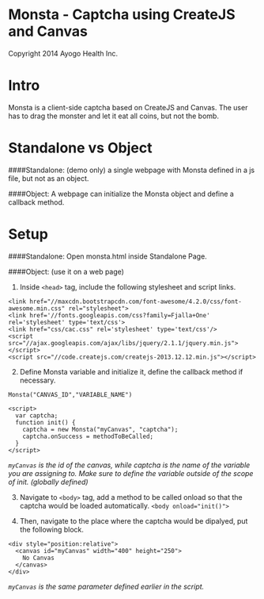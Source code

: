 Monsta - Captcha using CreateJS and Canvas
======
Copyright 2014 Ayogo Health Inc.

Intro
======
Monsta is a client-side captcha based on CreateJS and Canvas. The user has to drag the monster and let it eat all coins, but not the bomb.

Standalone vs Object
======
####Standalone:
(demo only) a single webpage with Monsta defined in a js file, but not as an object.

####Object:
A webpage can initialize the Monsta object and define a callback method.

Setup
======
####Standalone:
Open monsta.html inside Standalone Page.

####Object:
(use it on a web page)

1. Inside ```<head>``` tag, include the following stylesheet and script links.
  ```
  <link href="//maxcdn.bootstrapcdn.com/font-awesome/4.2.0/css/font-awesome.min.css" rel="stylesheet">
  <link href='//fonts.googleapis.com/css?family=Fjalla+One' rel='stylesheet' type='text/css'>
  <link href="css/cac.css" rel='stylesheet' type='text/css'/>
  <script src="//ajax.googleapis.com/ajax/libs/jquery/2.1.1/jquery.min.js"></script>
  <script src="//code.createjs.com/createjs-2013.12.12.min.js"></script>
  ```

2. Define Monsta variable and initialize it, define the callback method if necessary.
  ``` 
  Monsta("CANVAS_ID","VARIABLE_NAME")
  ```
  
  ```
  <script>
    var captcha;
    function init() {
      captcha = new Monsta("myCanvas", "captcha");
      captcha.onSuccess = methodToBeCalled;
    }
  </script>
  ```
  *```myCanvas``` is the id of the canvas, while captcha is the name of the variable you are assigning to. Make sure to define the variable outside of the scope of init. (globally defined)*

3. Navigate to ```<body>``` tag, add a method to be called onload so that the captcha would be loaded automatically.
  ```<body onload="init()">```

4. Then, navigate to the place where the captcha would be dipalyed, put the following block.
  ```
  <div style="position:relative">
  	<canvas id="myCanvas" width="400" height="250">
      No Canvas
    </canvas>
  </div>
  ```
  *```myCanvas``` is the same parameter defined earlier in the script.*
